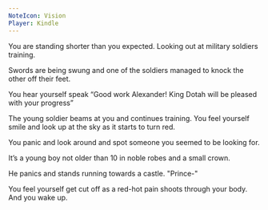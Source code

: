 ```yaml
---
NoteIcon: Vision
Player: Kindle
---
```

You are standing shorter than you expected. Looking out at military soldiers training. 

Swords are being swung and one of the soldiers managed to knock the other off their feet. 

You hear yourself speak “Good work Alexander! King Dotah will be pleased with your progress” 

The young soldier beams at you and continues training. You feel yourself smile and look up at the sky as it starts to turn red. 

You panic and look around and spot someone you seemed to be looking for. 

It’s a young boy not older than 10 in noble robes and a small crown. 

He panics and stands running towards a castle. "Prince-"

You feel yourself get cut off as a red-hot pain shoots through your body. And you wake up.
